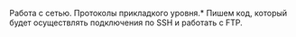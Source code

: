 Работа с сетью. Протоколы прикладкого уровня.*
Пишем код, который будет осуществлять подключения по SSH и работать с FTP. 